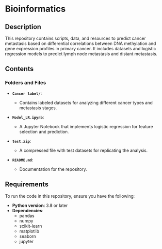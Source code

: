 # Bioinformatics
## **Description**
This repository contains scripts, data, and resources to predict cancer metastasis based on differential correlations between DNA methylation and gene expression profiles in primary cancer.
It includes datasets and logistic regression models to predict lymph node metastasis and distant metastasis.

## **Contents**
### **Folders and Files**
- **`Cancer label/`**:
  - Contains labeled datasets for analyzing different cancer types and metastasis stages.

- **`Model_LR.ipynb`**:
  - A Jupyter Notebook that implements logistic regression for feature selection and prediction.

- **`test.zip`**:
  - A compressed file with test datasets for replicating the analysis.

- **`README.md`**:
  - Documentation for the repository.

## **Requirements**
To run the code in this repository, ensure you have the following:
- **Python version**: 3.8 or later
- **Dependencies**:
  - pandas
  - numpy
  - scikit-learn
  - matplotlib
  - seaborn
  - jupyter

